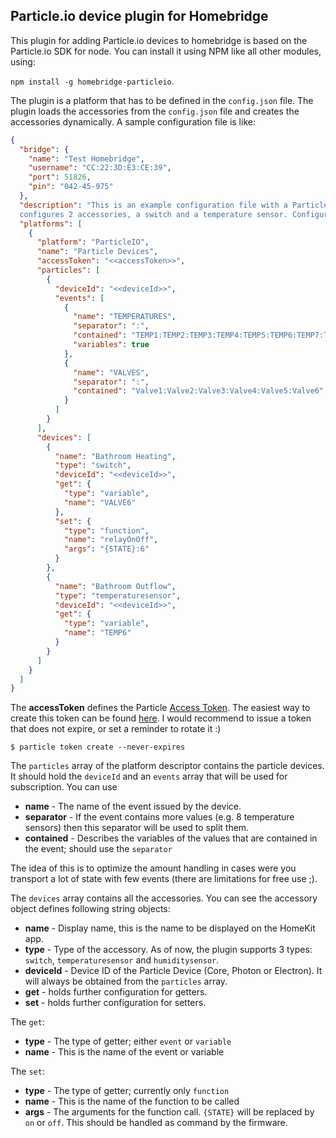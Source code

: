 **Particle.io device plugin for Homebridge**
-------------------------------------

This plugin for adding Particle.io devices to homebridge is based on the Particle.io SDK for node.
You can install it using NPM like all other modules, using:

`npm install -g homebridge-particleio`.

The plugin is a platform that has to be defined in the `config.json` file. The plugin loads the accessories from the `config.json` file and creates the accessories dynamically. A sample configuration file is like:

```JSON
{
  "bridge": {
    "name": "Test Homebridge",
    "username": "CC:22:3D:E3:CE:39",
    "port": 51826,
    "pin": "042-45-975"
  },
  "description": "This is an example configuration file with a Particle.io platform. It refers to a single Particle device and
  configures 2 accessories, a switch and a temperature sensor. Configure as you please.",
  "platforms": [
    {
      "platform": "ParticleIO",
      "name": "Particle Devices",
      "accessToken": "<<accessToken>>",
      "particles": [
        {
          "deviceId": "<<deviceId>>",
          "events": [
            {
              "name": "TEMPERATURES",
              "separator": ":",
              "contained": "TEMP1:TEMP2:TEMP3:TEMP4:TEMP5:TEMP6:TEMP7:TEMPIN",
              "variables": true
            },
            {
              "name": "VALVES",
              "separator": ":",
              "contained": "Valve1:Valve2:Valve3:Valve4:Valve5:Valve6"
            }
          ]
        }
      ],
      "devices": [
        {
          "name": "Bathroom Heating",
          "type": "switch",
          "deviceId": "<<deviceId>>",
          "get": {
            "type": "variable",
            "name": "VALVE6"
          },
          "set": {
            "type": "function",
            "name": "relayOnOff",
            "args": "{STATE}:6"
          }
        },
        {
          "name": "Bathroom Outflow",
          "type": "temperaturesensor",
          "deviceId": "<<deviceId>>",
          "get": {
            "type": "variable",
            "name": "TEMP6"
          }
        }
      ]
    }
  ]
}
```

 The **accessToken** defines the Particle [Access Token](https://docs.particle.io/tutorials/device-cloud/authentication/#access-tokens). The easiest way to create this token can be found [here](https://docs.particle.io/reference/developer-tools/cli/#particle-token-create). I would recommend to issue a token that does not expire, or set a reminder to rotate it :)

```
$ particle token create --never-expires
```

The  `particles` array of the platform descriptor contains the particle devices. It should hold  the `deviceId` and an `events` array 
that will be used for subscription. You can use

 - **name** - The name of the event issued by the device.
 - **separator** - If the event contains more values (e.g. 8 temperature sensors) then this separator will be used to split them.
 - **contained** - Describes the variables of the values that are contained in the event; should use the `separator`

The idea of this is to optimize the amount handling in cases were you transport a lot of state with few events (there are limitations for free use ;).

The `devices` array contains all the accessories. You can see the accessory object defines following string objects:

 - **name** - Display name, this is the name to be displayed on the HomeKit app.
 - **type** - Type of the accessory. As of now, the plugin supports 3 types: `switch`, `temperaturesensor` and `humiditysensor`.
 - **deviceId** - Device ID of the Particle Device (Core, Photon or Electron). It will always be obtained from the `particles` array.
 - **get** - holds further configuration for getters.
 - **set** - holds further configuration for setters.

The `get`:

 - **type** - The type of getter; either `event` or `variable`
 - **name** - This is the name of the event or variable

 The `set`:

 - **type** - The type of getter; currently only `function`
 - **name** - This is the name of the function to be called
 - **args** - The arguments for the function call. `{STATE}` will be replaced by `on` or `off`.  This should be handled as command by 
 the firmware.


